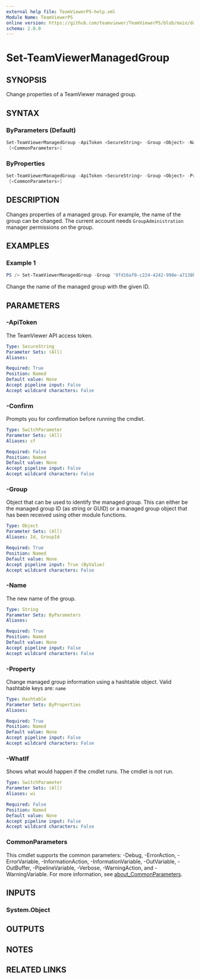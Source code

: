 ```yaml
---
external help file: TeamViewerPS-help.xml
Module Name: TeamViewerPS
online version: https://github.com/teamviewer/TeamViewerPS/blob/main/docs/commands/Set-TeamViewerManagedGroup.md
schema: 2.0.0
---
```


# Set-TeamViewerManagedGroup

## SYNOPSIS

Change properties of a TeamViewer managed group.

## SYNTAX

### ByParameters (Default)

```powershell
Set-TeamViewerManagedGroup -ApiToken <SecureString> -Group <Object> -Name <String> [-WhatIf] [-Confirm]
 [<CommonParameters>]
```

### ByProperties

```powershell
Set-TeamViewerManagedGroup -ApiToken <SecureString> -Group <Object> -Property <Hashtable> [-WhatIf] [-Confirm]
 [<CommonParameters>]
```

## DESCRIPTION

Changes properties of a managed group. For example, the name of the group can be
changed. The current account needs `GroupAdministration` manager permissions on
the group.

## EXAMPLES

### Example 1

```powershell
PS /> Set-TeamViewerManagedGroup -Group '9fd16af0-c224-4242-998e-a7138b038dbb' -Name 'My New Group'
```

Change the name of the managed group with the given ID.

## PARAMETERS

### -ApiToken

The TeamViewer API access token.

```yaml
Type: SecureString
Parameter Sets: (All)
Aliases:

Required: True
Position: Named
Default value: None
Accept pipeline input: False
Accept wildcard characters: False
```

### -Confirm

Prompts you for confirmation before running the cmdlet.

```yaml
Type: SwitchParameter
Parameter Sets: (All)
Aliases: cf

Required: False
Position: Named
Default value: None
Accept pipeline input: False
Accept wildcard characters: False
```

### -Group

Object that can be used to identify the managed group.
This can either be the managed group ID (as string or GUID) or a managed group
object that has been received using other module functions.

```yaml
Type: Object
Parameter Sets: (All)
Aliases: Id, GroupId

Required: True
Position: Named
Default value: None
Accept pipeline input: True (ByValue)
Accept wildcard characters: False
```

### -Name

The new name of the group.

```yaml
Type: String
Parameter Sets: ByParameters
Aliases:

Required: True
Position: Named
Default value: None
Accept pipeline input: False
Accept wildcard characters: False
```

### -Property

Change managed group information using a hashtable object.
Valid hashtable keys are: `name`

```yaml
Type: Hashtable
Parameter Sets: ByProperties
Aliases:

Required: True
Position: Named
Default value: None
Accept pipeline input: False
Accept wildcard characters: False
```

### -WhatIf

Shows what would happen if the cmdlet runs.
The cmdlet is not run.

```yaml
Type: SwitchParameter
Parameter Sets: (All)
Aliases: wi

Required: False
Position: Named
Default value: None
Accept pipeline input: False
Accept wildcard characters: False
```

### CommonParameters

This cmdlet supports the common parameters: -Debug, -ErrorAction, -ErrorVariable, -InformationAction, -InformationVariable, -OutVariable, -OutBuffer, -PipelineVariable, -Verbose, -WarningAction, and -WarningVariable. For more information, see [about_CommonParameters](http://go.microsoft.com/fwlink/?LinkID=113216).

## INPUTS

### System.Object

## OUTPUTS

## NOTES

## RELATED LINKS
